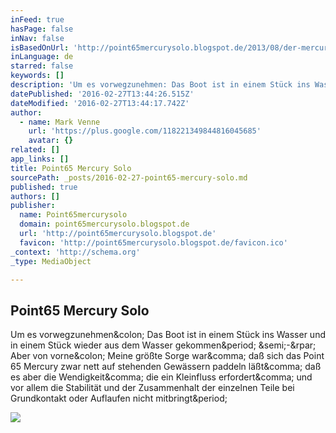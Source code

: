 ```yaml
---
inFeed: true
hasPage: false
inNav: false
isBasedOnUrl: 'http://point65mercurysolo.blogspot.de/2013/08/der-mercury-undd-die-ems-der-zweite-tag.html'
inLanguage: de
starred: false
keywords: []
description: 'Um es vorwegzunehmen: Das Boot ist in einem Stück ins Wasser und in einem Stück wieder aus dem Wasser gekommen. ;-) Aber von vorne: Meine größte Sorge war, daß sich das Point 65 Mercury zwar nett auf stehenden Gewässern paddeln läßt, daß es aber die Wendigkeit, die ein Kleinfluss erfordert, und vor allem die Stabilität und der Zusammenhalt der einzelnen Teile bei Grundkontakt oder Auflaufen nicht mitbringt.'
datePublished: '2016-02-27T13:44:26.515Z'
dateModified: '2016-02-27T13:44:17.742Z'
author:
  - name: Mark Venne
    url: 'https://plus.google.com/118221349844816045685'
    avatar: {}
related: []
app_links: []
title: Point65 Mercury Solo
sourcePath: _posts/2016-02-27-point65-mercury-solo.md
published: true
authors: []
publisher:
  name: Point65mercurysolo
  domain: point65mercurysolo.blogspot.de
  url: 'http://point65mercurysolo.blogspot.de'
  favicon: 'http://point65mercurysolo.blogspot.de/favicon.ico'
_context: 'http://schema.org'
_type: MediaObject

---
```

<article style=""><h1>Point65 Mercury Solo</h1><p>Um es vorwegzunehmen&amp;colon; Das Boot ist in einem Stück ins Wasser und in einem Stück wieder aus dem Wasser gekommen&amp;period; &amp;semi;-&amp;rpar; Aber von vorne&amp;colon; Meine größte Sorge war&amp;comma; daß sich das Point 65 Mercury zwar nett auf stehenden Gewässern paddeln läßt&amp;comma; daß es aber die Wendigkeit&amp;comma; die ein Kleinfluss erfordert&amp;comma; und vor allem die Stabilität und der Zusammenhalt der einzelnen Teile bei Grundkontakt oder Auflaufen nicht mitbringt&amp;period;</p><img src="http://3.bp.blogspot.com/-m8hZq7F86F0/UgpVq9B58YI/AAAAAAAAAus/qsvIFL2M5vI/s320/Foto+11.08.13+09+09+36.jpg" /></article>
